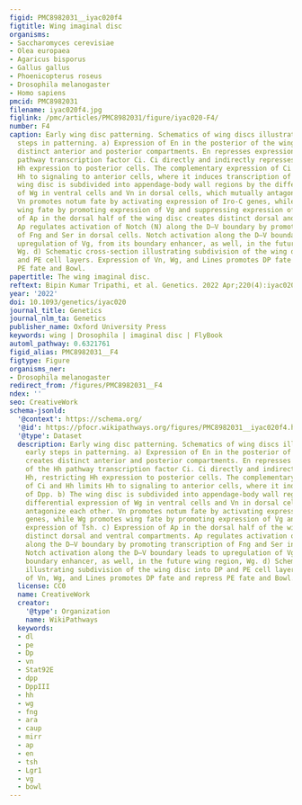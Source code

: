 ```yaml
---
figid: PMC8982031__iyac020f4
figtitle: Wing imaginal disc
organisms:
- Saccharomyces cerevisiae
- Olea europaea
- Agaricus bisporus
- Gallus gallus
- Phoenicopterus roseus
- Drosophila melanogaster
- Homo sapiens
pmcid: PMC8982031
filename: iyac020f4.jpg
figlink: /pmc/articles/PMC8982031/figure/iyac020-F4/
number: F4
caption: Early wing disc patterning. Schematics of wing discs illustrating key early
  steps in patterning. a) Expression of En in the posterior of the wing disc creates
  distinct anterior and posterior compartments. En represses expression of the Hh
  pathway transcription factor Ci. Ci directly and indirectly represses Hh, restricting
  Hh expression to posterior cells. The complementary expression of Ci and Hh limits
  Hh to signaling to anterior cells, where it induces transcription of Dpp. b) The
  wing disc is subdivided into appendage-body wall regions by the differential expression
  of Wg in ventral cells and Vn in dorsal cells, which mutually antagonize each other.
  Vn promotes notum fate by activating expression of Iro-C genes, while Wg promotes
  wing fate by promoting expression of Vg and suppressing expression of Tsh. c) Expression
  of Ap in the dorsal half of the wing disc creates distinct dorsal and ventral compartments.
  Ap regulates activation of Notch (N) along the D–V boundary by promoting transcription
  of Fng and Ser in dorsal cells. Notch activation along the D–V boundary leads to
  upregulation of Vg, from its boundary enhancer, as well, in the future wing region,
  Wg. d) Schematic cross-section illustrating subdivision of the wing disc into DP
  and PE cell layers. Expression of Vn, Wg, and Lines promotes DP fate and repress
  PE fate and Bowl.
papertitle: The wing imaginal disc.
reftext: Bipin Kumar Tripathi, et al. Genetics. 2022 Apr;220(4):iyac020.
year: '2022'
doi: 10.1093/genetics/iyac020
journal_title: Genetics
journal_nlm_ta: Genetics
publisher_name: Oxford University Press
keywords: wing | Drosophila | imaginal disc | FlyBook
automl_pathway: 0.6321761
figid_alias: PMC8982031__F4
figtype: Figure
organisms_ner:
- Drosophila melanogaster
redirect_from: /figures/PMC8982031__F4
ndex: ''
seo: CreativeWork
schema-jsonld:
  '@context': https://schema.org/
  '@id': https://pfocr.wikipathways.org/figures/PMC8982031__iyac020f4.html
  '@type': Dataset
  description: Early wing disc patterning. Schematics of wing discs illustrating key
    early steps in patterning. a) Expression of En in the posterior of the wing disc
    creates distinct anterior and posterior compartments. En represses expression
    of the Hh pathway transcription factor Ci. Ci directly and indirectly represses
    Hh, restricting Hh expression to posterior cells. The complementary expression
    of Ci and Hh limits Hh to signaling to anterior cells, where it induces transcription
    of Dpp. b) The wing disc is subdivided into appendage-body wall regions by the
    differential expression of Wg in ventral cells and Vn in dorsal cells, which mutually
    antagonize each other. Vn promotes notum fate by activating expression of Iro-C
    genes, while Wg promotes wing fate by promoting expression of Vg and suppressing
    expression of Tsh. c) Expression of Ap in the dorsal half of the wing disc creates
    distinct dorsal and ventral compartments. Ap regulates activation of Notch (N)
    along the D–V boundary by promoting transcription of Fng and Ser in dorsal cells.
    Notch activation along the D–V boundary leads to upregulation of Vg, from its
    boundary enhancer, as well, in the future wing region, Wg. d) Schematic cross-section
    illustrating subdivision of the wing disc into DP and PE cell layers. Expression
    of Vn, Wg, and Lines promotes DP fate and repress PE fate and Bowl.
  license: CC0
  name: CreativeWork
  creator:
    '@type': Organization
    name: WikiPathways
  keywords:
  - dl
  - pe
  - Dp
  - vn
  - Stat92E
  - dpp
  - DppIII
  - hh
  - wg
  - fng
  - ara
  - caup
  - mirr
  - ap
  - en
  - tsh
  - Lgr1
  - vg
  - bowl
---
```

